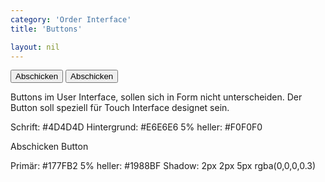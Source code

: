```yaml
---
category: 'Order Interface'
title: 'Buttons'

layout: nil
---
```


<button class="order-order-button">Abschicken</button>
<button class="order-send-button">Abschicken</button>


Buttons im User Interface, sollen sich in Form nicht unterscheiden. Der Button soll speziell für Touch Interface designet sein.


Schrift: #4D4D4D
Hintergrund: #E6E6E6
5% heller: #F0F0F0

Abschicken Button

Primär: #177FB2
5% heller: #1988BF
Shadow: 2px 2px 5px rgba(0,0,0,0.3) 
